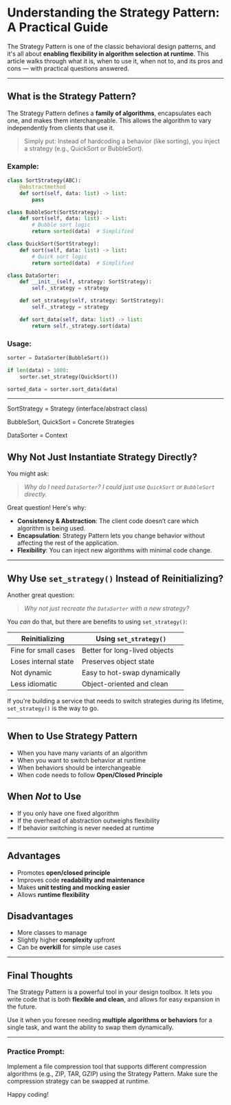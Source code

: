 # Understanding the Strategy Pattern: A Practical Guide

The Strategy Pattern is one of the classic behavioral design patterns, and it's all about **enabling flexibility in algorithm selection at runtime**. This article walks through what it is, when to use it, when not to, and its pros and cons — with practical questions answered.

---

## What is the Strategy Pattern?

The Strategy Pattern defines a **family of algorithms**, encapsulates each one, and makes them interchangeable. This allows the algorithm to vary independently from clients that use it.

> Simply put: Instead of hardcoding a behavior (like sorting), you inject a strategy (e.g., QuickSort or BubbleSort).

### Example:
```python
class SortStrategy(ABC):
    @abstractmethod
    def sort(self, data: list) -> list:
        pass

class BubbleSort(SortStrategy):
    def sort(self, data: list) -> list:
        # Bubble sort logic
        return sorted(data)  # Simplified

class QuickSort(SortStrategy):
    def sort(self, data: list) -> list:
        # Quick sort logic
        return sorted(data)  # Simplified

class DataSorter:
    def __init__(self, strategy: SortStrategy):
        self._strategy = strategy

    def set_strategy(self, strategy: SortStrategy):
        self._strategy = strategy

    def sort_data(self, data: list) -> list:
        return self._strategy.sort(data)
```

### Usage:
```python
sorter = DataSorter(BubbleSort())

if len(data) > 1000:
    sorter.set_strategy(QuickSort())

sorted_data = sorter.sort_data(data)
```

---
SortStrategy = Strategy (interface/abstract class)

BubbleSort, QuickSort = Concrete Strategies

DataSorter = Context

## Why Not Just Instantiate Strategy Directly?

You might ask:
> *Why do I need `DataSorter`? I could just use `QuickSort` or `BubbleSort` directly.*

Great question! Here's why:

- **Consistency & Abstraction**: The client code doesn’t care which algorithm is being used.
- **Encapsulation**: Strategy Pattern lets you change behavior without affecting the rest of the application.
- **Flexibility**: You can inject new algorithms with minimal code change.

---

## Why Use `set_strategy()` Instead of Reinitializing?

Another great question:
> *Why not just recreate the `DataSorter` with a new strategy?*

You *can* do that, but there are benefits to using `set_strategy()`:

| Reinitializing | Using `set_strategy()` |
|----------------|------------------------|
| Fine for small cases | Better for long-lived objects |
| Loses internal state | Preserves object state |
| Not dynamic | Easy to hot-swap dynamically |
| Less idiomatic | Object-oriented and clean |

If you're building a service that needs to switch strategies during its lifetime, `set_strategy()` is the way to go.

---

## When to Use Strategy Pattern

- When you have many variants of an algorithm
- When you want to switch behavior at runtime
- When behaviors should be interchangeable
- When code needs to follow **Open/Closed Principle**

## When *Not* to Use

- If you only have one fixed algorithm
- If the overhead of abstraction outweighs flexibility
- If behavior switching is never needed at runtime

---

## Advantages
- Promotes **open/closed principle**
- Improves code **readability and maintenance**
- Makes **unit testing and mocking easier**
- Allows **runtime flexibility**

## Disadvantages
- More classes to manage
- Slightly higher **complexity** upfront
- Can be **overkill** for simple use cases

---

## Final Thoughts

The Strategy Pattern is a powerful tool in your design toolbox. It lets you write code that is both **flexible and clean**, and allows for easy expansion in the future.

Use it when you foresee needing **multiple algorithms or behaviors** for a single task, and want the ability to swap them dynamically.

---

### Practice Prompt:
Implement a file compression tool that supports different compression algorithms (e.g., ZIP, TAR, GZIP) using the Strategy Pattern. Make sure the compression strategy can be swapped at runtime.

Happy coding!

